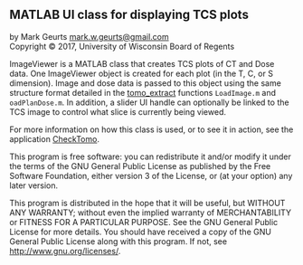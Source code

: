 ## MATLAB UI class for displaying TCS plots

by Mark Geurts <mark.w.geurts@gmail.com>
<br>Copyright &copy; 2017, University of Wisconsin Board of Regents

ImageViewer is a MATLAB class that creates TCS plots of CT and Dose data. One ImageViewer object is created for each plot (in the T, C, or S dimension). Image and dose data is passed to this object using the same structure format detailed in the [tomo_extract](https://github.com/mwgeurts/tomo_extract) functions `LoadImage.m` and  `oadPlanDose.m`. In addition, a slider UI handle can optionally be linked to the TCS image to control what slice is currently being viewed.

For more information on how this class is used, or to see it in action, see the application [CheckTomo](https://github.com/mwgeurts/checktomo).

This program is free software: you can redistribute it and/or modify it  under the terms of the GNU General Public License as published by the   Free Software Foundation, either version 3 of the License, or (at your  option) any later version.

This program is distributed in the hope that it will be useful, but  WITHOUT ANY WARRANTY; without even the implied warranty of  MERCHANTABILITY or FITNESS FOR A PARTICULAR PURPOSE. See the GNU General  Public License for more details.  You should have received a copy of the GNU General Public License along  with this program. If not, see http://www.gnu.org/licenses/.
